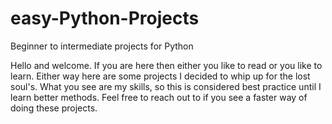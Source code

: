 # easy-Python-Projects
Beginner to intermediate projects for Python

Hello and welcome.
If you are here then either you like to read or you like to learn.
Either way here are some projects I decided to whip up for the lost soul's.
What you see are my skills, so this is considered best practice until I learn better methods.
Feel free to reach out to if you see a faster way of doing these projects.
